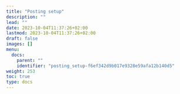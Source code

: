 ```yaml
---
title: "Posting setup"
description: ""
lead: ""
date: 2023-10-04T11:37:26+02:00
lastmod: 2023-10-04T11:37:26+02:00
draft: false
images: []
menu:
  docs:
    parent: ""
    identifier: "posting_setup-f6ef342d9b017e9328e59afa12b140d5"
weight: 253
toc: true
type: docs
---
```

